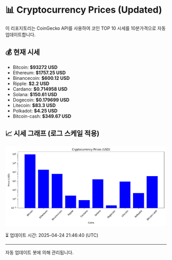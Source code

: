 
# 📊 Cryptocurrency Prices (Updated)

이 리포지토리는 CoinGecko API를 사용하여 코인 TOP 10 시세를 10분가격으로 자동 업데이트합니다.

## 💰 현재 시세
- Bitcoin: **$93272 USD**
- Ethereum: **$1757.25 USD**
- Binancecoin: **$600.12 USD**
- Ripple: **$2.2 USD**
- Cardano: **$0.714958 USD**
- Solana: **$150.61 USD**
- Dogecoin: **$0.179699 USD**
- Litecoin: **$83.3 USD**
- Polkadot: **$4.25 USD**
- Bitcoin-cash: **$349.67 USD**

## 📈 시세 그래프 (로그 스케일 적용)
![Crypto Prices](crypto_prices.png)

⏳ 업데이트 시간: 2025-04-24 21:46:40 (UTC)

---
자동 업데이트 봇에 의해 관리됩니다.
